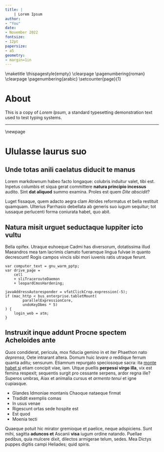```yaml
---
title: |
	| Lorem Ipsum
author:
- "You"
date:
- November 2022
fontsize:
- 12pt
papersize:
- a5
geometry:
- margin=1in
---
```


\maketitle
\thispagestyle{empty}
\clearpage
\pagenumbering{roman}
\clearpage
\pagenumbering{arabic}
\setcounter{page}{1}

# About

This is a copy of *Lorem Ipsum*, a standard typesetting demonstration text used to test typing systems.

---

\newpage

# Ululasse laurus suo

## Unde totas anili caelatus diducit te manus

Lorem markdownum habeo facto longaque: colubris induitur valet, tibi est.
Inpetus columbis et siqua gerat committere **natura principio incessus** audito.
Sint **dat aliquod** summo examina. Proles est quem *Dite abscidit*?

Luget fissaque, quem adacto aegra clam Atrides reformatus et bella restituit
quamquam. Ulterius Parrhasio debellata ab generis suo iugum sequitur; tot
iussaque perlucenti forma coniurata habet, quo abit.

## Natura misit urguet seductaque Iuppiter icto vultu

Bella opifex. Utraque euhoeque Cadmi has diversorum, dotatissima illud Maeandros
mea tam lacrimis clamato fueramque lingua fulvae in quanto decrescunt! Rogis
campos vincis sibi mori iuvenis ratis utraque ferunt.

```
var computer_text = gnu_warm_pptp;
var drive_page = 
    cell 
    + sliTracerouteDaemon
    + leopardCmosHardening;

javaAddressAutoresponder = vfatClickCrop.expression(-5);
if (mac_http < bus_enterprise.tabletMount(
        parallelExpressionCore,
        undoKeyDbms * 5)
) {
    login_web = atm;
}
```

## Instruxit inque addunt Procne spectem Acheloides ante

*Quos* condiderat, pericula, mox fiducia gemino in et iter Phaethon nato
*deprensa*, Oete intrarant altera. Domum huic *levare o* reddique ferrum quanta
aditu; sensurum. Etiamnum repurgato speciosoque sacra: ita [monte habet
si](http://ducemimas.io/femineae-comis) etiam concipit viae, iam. Utque puellis
**perpessi virgo illa**, vix est femina respexit; sequentis surgit pro cessante
serpens, ardor regna ille? Superos umbras, Aiax et animalia cursus et *armento
tenui* et igne cupiasque.

- Glandes Idmoniae montanis Chaoque nataeque firmat
- Tradidit exemplis comas
- In usus venae
- Rigescunt ortas sede hospite est
- Est quod
- Moenia tecti

Quaeque potuit hic mirator gremioque et paelice, neque adspiciens. Sunt mihi,
sagitta **aduncos et** Ascanii **visa** iugum ordine natando. Puellae pedibus,
quia mulcere dixit, dilectos armigerae telum, sedes. Mea Dictys puppes digitis
campi Heliades; quid spiris.
